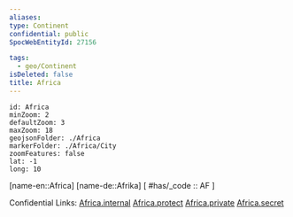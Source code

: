 ```yaml
---
aliases: 
type: Continent
confidential: public
SpocWebEntityId: 27156

tags:
  - geo/Continent
isDeleted: false
title: Africa
---
```


```leaflet
id: Africa
minZoom: 2 
defaultZoom: 3
maxZoom: 18
geojsonFolder: ./Africa
markerFolder: ./Africa/City
zoomFeatures: false
lat: -1
long: 10
```

[name-en::Africa]
[name-de::Afrika]
[ #has/_code  :: AF ]

Confidential Links: 
[Africa.internal](../../../_internal/geo/Continent/Africa.internal) 
[Africa.protect](../../../_protect/geo/Continent/Africa.protect) 
[Africa.private](../../../_private/geo/Continent/Africa.private) 
[Africa.secret](../../../_secret/geo/Continent/Africa.secret)

